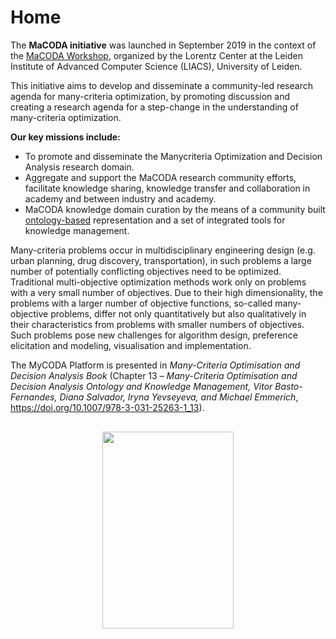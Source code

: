Home
====

The **MaCODA initiative** was launched in September 2019 in the context of the [MaCODA Workshop](https://www.universiteitleiden.nl/en/news/2019/09/over-fifty-scientists-come-together-for-macoda), organized by the Lorentz Center at the Leiden Institute of Advanced Computer Science (LIACS), University of Leiden.

This initiative aims to develop and disseminate a community-led research agenda for many-criteria optimization, by promoting discussion and creating a research agenda for a step-change in the understanding of many-criteria optimization.

**Our key missions include:**

*   To promote and disseminate the Manycriteria Optimization and Decision Analysis research domain.
*   Aggregate and support the MaCODA research community efforts, facilitate knowledge sharing, knowledge transfer and collaboration in academy and between industry and academy.
*   MaCODA knowledge domain curation by the means of a community built [ontology-based](https://service.tib.eu/webvowl/#iri=https://github.com/vbasto-gmail/mycoda/raw/master/MaCODA.owl) representation and a set of integrated tools for knowledge management.

Many-criteria problems occur in multidisciplinary engineering design (e.g. urban planning, drug discovery, transportation), in such problems a large number of potentially conflicting objectives need to be optimized. Traditional multi-objective optimization methods work only on problems with a very small number of objectives. Due to their high dimensionality, the problems with a larger number of objective functions, so-called many-objective problems, differ not only quantitatively but also qualitatively in their characteristics from problems with smaller numbers of objectives.  
Such problems pose new challenges for algorithm design, preference elicitation and modeling, visualisation and implementation.

The MyCODA Platform is presented in _Many-Criteria Optimisation and Decision Analysis Book_ (Chapter 13 – _Many-Criteria Optimisation and Decision Analysis Ontology and Knowledge Management, Vitor Basto-Fernandes, Diana Salvador, Iryna Yevseyeva, and Michael Emmerich_, <https://doi.org/10.1007/978-3-031-25263-1_13>).

<img width="210" height="315" src="/img/macoda-book.png" alt="" style="display: block; margin-left: auto; margin-right: auto; margin-top: 30px;">